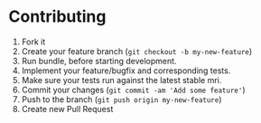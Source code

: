 # Contributing

1. Fork it
2. Create your feature branch (`git checkout -b my-new-feature`)
3. Run bundle, before starting development.
4. Implement your feature/bugfix and corresponding tests.
5. Make sure your tests run against the latest stable mri.
6. Commit your changes (`git commit -am 'Add some feature'`)
7. Push to the branch (`git push origin my-new-feature`)
8. Create new Pull Request
